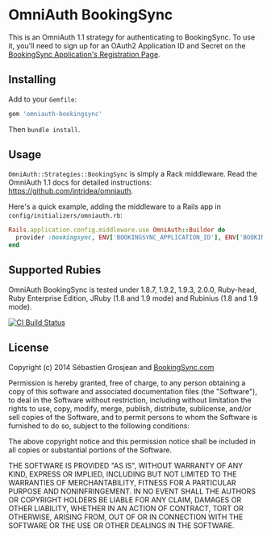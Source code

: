 # OmniAuth BookingSync

This is an OmniAuth 1.1 strategy for authenticating to BookingSync. To
use it, you'll need to sign up for an OAuth2 Application ID and Secret
on the [BookingSync Application's Registration Page](https://www.bookingsync.com/en/partners).

## Installing

Add to your `Gemfile`:

```ruby
gem 'omniauth-bookingsync'
```

Then `bundle install`.

## Usage

`OmniAuth::Strategies::BookingSync` is simply a Rack middleware. Read the OmniAuth 1.1 docs for detailed instructions: https://github.com/intridea/omniauth.

Here's a quick example, adding the middleware to a Rails app in `config/initializers/omniauth.rb`:

```ruby
Rails.application.config.middleware.use OmniAuth::Builder do
  provider :bookingsync, ENV['BOOKINGSYNC_APPLICATION_ID'], ENV['BOOKINGSYNC_SECRET']
end
```

## Supported Rubies

OmniAuth BookingSync is tested under 1.8.7, 1.9.2, 1.9.3, 2.0.0, Ruby-head, Ruby Enterprise Edition, JRuby (1.8 and 1.9 mode) and Rubinius (1.8 and 1.9 mode).

[![CI Build
Status](https://secure.travis-ci.org/BookingSync/omniauth-bookingsync.png)](http://travis-ci.org/BookingSync/omniauth-bookingsync)

## License

Copyright (c) 2014 Sébastien Grosjean and [BookingSync.com](http://www.bookingsync.com)

Permission is hereby granted, free of charge, to any person obtaining a copy of this software and associated documentation files (the "Software"), to deal in the Software without restriction, including without limitation the rights to use, copy, modify, merge, publish, distribute, sublicense, and/or sell copies of the Software, and to permit persons to whom the Software is furnished to do so, subject to the following conditions:

The above copyright notice and this permission notice shall be included in all copies or substantial portions of the Software.

THE SOFTWARE IS PROVIDED "AS IS", WITHOUT WARRANTY OF ANY KIND, EXPRESS OR IMPLIED, INCLUDING BUT NOT LIMITED TO THE WARRANTIES OF MERCHANTABILITY, FITNESS FOR A PARTICULAR PURPOSE AND NONINFRINGEMENT. IN NO EVENT SHALL THE AUTHORS OR COPYRIGHT HOLDERS BE LIABLE FOR ANY CLAIM, DAMAGES OR OTHER LIABILITY, WHETHER IN AN ACTION OF CONTRACT, TORT OR OTHERWISE, ARISING FROM, OUT OF OR IN CONNECTION WITH THE SOFTWARE OR THE USE OR OTHER DEALINGS IN THE SOFTWARE.
